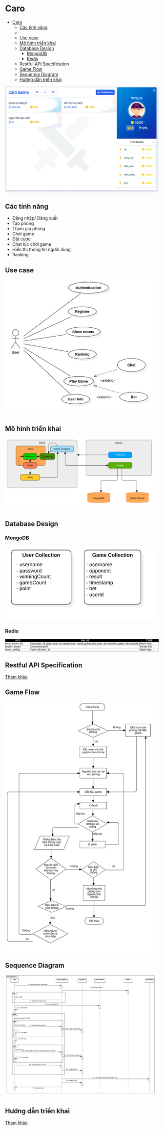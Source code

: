 # Caro

- [Caro](#caro)
  - [Các tính năng](#c%c3%a1c-t%c3%adnh-n%c4%83ng)
  - [](#)
  - [Use case](#use-case)
  - [Mô hình triển khai](#m%c3%b4-h%c3%acnh-tri%e1%bb%83n-khai)
  - [Database Design](#database-design)
    - [MongoDB](#mongodb)
    - [Redis](#redis)
  - [Restful API Specification](#restful-api-specification)
  - [Game Flow](#game-flow)
  - [Sequence Diagram](#sequence-diagram)
  - [Hướng dẫn triển khai](#h%c6%b0%e1%bb%9bng-d%e1%ba%abn-tri%e1%bb%83n-khai)

<div align="center">
    <img src="/docs/demo.gif" alt="caro">
</div>

## Các tính năng

- Đăng nhập/ Đăng xuất
- Tạo phòng
- Tham gia phòng
- Chơi game
- Đặt cược
- Chat lúc chơi game
- Hiển thị thông tin người dùng
- Ranking

## 

## Use case

<div align="center">
    <img src="/docs/user-case.jpg" alt="caro" />
</div>

## Mô hình triển khai

<div align="center">
    <img src="/docs/deployment-diagram.jpg" alt="caro"/>
</div>

## Database Design

### MongoDB

<div align="center">
    <img src="/docs/mongodb-schema.jpg" alt="caro" />
</div>

### Redis

<div align="center">
    <img src="/docs/redis-schema.png" alt="caro" />
</div>

## Restful API Specification

[Tham khảo](/docs/restful-api-specification.md)

## Game Flow

<div align="center">
    <img src="/docs/game-flow.jpg" alt="caro" />
</div>

## Sequence Diagram

<div align="center">
    <img src="/docs/Play.jpg" alt="caro"/>
</div>

## Hướng dẫn triển khai

[Tham khảo](deployment.md)


